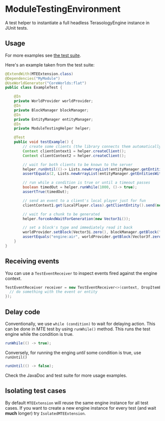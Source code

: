 # ModuleTestingEnvironment

A test helper to instantiate a full headless TerasologyEngine instance in JUnit tests.

## Usage

For more examples see
[the test suite](https://github.com/terasology/ModuleTestingEnvironment/tree/master/src/test/java/org/terasology/moduletestingenvironment).

Here's an example taken from the test suite:

```java
@ExtendWith(MTEExtension.class)
@Dependencies("MyModule")
@UseWorldGenerator("CoreWorlds:flat")
public class ExampleTest {

    @In
    private WorldProvider worldProvider;
    @In
    private BlockManager blockManager;
    @In
    private EntityManager entityManager;
    @In
    private ModuleTestingHelper helper;

    @Test
    public void testExample() {
        // create some clients (the library connects them automatically)
        Context clientContext1 = helper.createClient();
        Context clientContext2 = helper.createClient();

        // wait for both clients to be known to the server
        helper.runUntil(()-> Lists.newArrayList(entityManager.getEntitiesWith(ClientComponent.class)).size() == 2);
        assertEquals(2, Lists.newArrayList(entityManager.getEntitiesWith(ClientComponent.class)).size());

        // run while a condition is true or until a timeout passes
        boolean timedOut = helper.runWhile(1000, ()-> true);
        assertTrue(timedOut);

        // send an event to a client's local player just for fun
        clientContext1.get(LocalPlayer.class).getClientEntity().send(new ResetCameraEvent());

        // wait for a chunk to be generated
        helper.forceAndWaitForGeneration(new Vector3i());

        // set a block's type and immediately read it back
        worldProvider.setBlock(Vector3i.zero(), blockManager.getBlock("engine:air"));
        assertEquals("engine:air", worldProvider.getBlock(Vector3f.zero()).getURI().toString());
    }
}
```

## Receiving events

You can use a `TestEventReceiver` to inspect events fired against the engine context.

```java
TestEventReceiver receiver = new TestEventReceiver<>(context, DropItemEvent.class, (event, entity) -> {
  // do something with the event or entity
});
```

## Delay code

Conventionally, we use `while (condition)` to wait for delaying action. This can be done in MTE test by using
`runWhile()` method. This runs the test engine while the condition is true.

```java
runWhile(() -> true);
```

Conversely, for running the enging _until_ some condition is true, use `runUntil()`

```java
runUntil(() -> false);
```

Check the JavaDoc and test suite for more usage examples.

## Isolating test cases

By default `MTEExtension` will reuse the same engine instance for all test cases. If you want to create a new engine
instance for every test (and wait **much** longer) try `IsolatedMTEExtension`.
